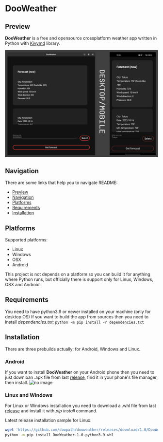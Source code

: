 # DooWeather

## Preview
**DooWeather** is a free and opensource crossplatform weather app written in Python with [Kivymd](https://github.com/kivymd/KivyMD) library.

![no image](https://raw.githubusercontent.com/doopath/dooweather/master/images/dooweather_project_preview.png)

## Navigation
There are some links that help you to navigate README:
* [Preview](https://github.com/doopath/dooweather#preview)
* [Navigation](https://github.com/doopath/dooweather#navigation)
* [Platforms](https://github.com/doopath/dooweather#platforms)
* [Requirements](https://github.com/doopath/dooweather#requirements)
* [Installation](https://github.com/doopath/dooweather#installation)

## Platforms
Supported platforms:
* Linux
* Windows
* OSX
* Android

This project is not depends on a platform so you can build it for anything where Python runs, but officially there is support only for Linux, Windows, OSX and Android.

## Requirements
You need to have python3.9 or newer installed on your machine (only for desktop OS)
If you want to build the app from sources then you need to install _dependencies.txt_:
```python -m pip install -r dependencies.txt```

## Installation
There are three prebuilds actually: for Android, Windows and Linux.

### Android
If you want to install **DooWeather** on your Android phone then you need to just downloan .apk file from last [release](https://github.com/doopath/dooweather/releases), find it in your phone's file manager, then install.
![no image](https://raw.githubusercontent.com/doopath/dooweather/master/images/dooweather_android_installation_sample.png)


### Linux and Windows
For Linux or Windows installation you need to download a .whl file from last [release](https://github.com/doopath/dooweather/releases) and install it with _pip install_ command.

Latest release installation sample for Linux:
```bash
wget 'https://github.com/doopath/dooweather/releases/download/1.0/DooWeather-1.0-python3.9.whl'
python -m pip install DooWeather-1.0-python3.9.whl 
```
